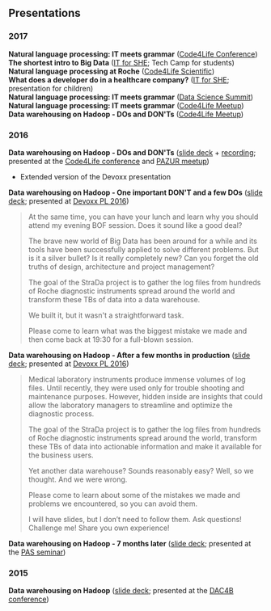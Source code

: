 ## Presentations

### 2017

**Natural language processing: IT meets grammar** ([Code4Life Conference](http://code4life.pl/conference/start))  
**The shortest intro to Big Data** ([IT for SHE](http://www.itforshe.pl/en/); Tech Camp for students)  
**Natural language processing at Roche** ([Code4Life Scientific](http://scientific.code4life.pl/))  
**What does a developer do in a healthcare company?** ([IT for SHE](http://www.itforshe.pl/en/); presentation for children)  
**Natural language processing: IT meets grammar** ([Data Science Summit](http://dssconf.pl/))  
**Natural language processing: IT meets grammar** ([Code4Life Meetup](http://code4life.pl/meetups/start))  
**Data warehousing on Hadoop - DOs and DON'Ts** ([Code4Life Meetup](http://code4life.pl/meetups/start))

### 2016

**Data warehousing on Hadoop - DOs and DON'Ts** ([slide deck](http://go.roche.com/dwh-pazur) + [recording](https://players.brightcove.net/74068454001/41tMlekKl_default/index.html?videoId=5219169721001); presented at the [Code4Life conference](http://code4life.pl/conference/recordings) and [PAZUR meetup](http://www.meetup.com/Poznan-R-User-Group-PAZUR/events/234115285/))

 - Extended version of the Devoxx presentation

**Data warehousing on Hadoop - One important DON'T and a few DOs** ([slide deck](http://go.roche.com/dwh-quickie); presented at [Devoxx PL 2016](http://cfp.2016.devoxx.pl/2016/speaker/marek_grzenkowicz.html))

> At the same time, you can have your lunch and learn why you should attend my evening BOF session. Does it sound like a good deal?
>
> The brave new world of Big Data has been around for a while and its tools have been successfully applied to solve different problems. But is it a silver bullet? Is it really completely new? Can you forget the old truths of design, architecture and project management?
>
> The goal of the StraDa project is to gather the log files from hundreds of Roche diagnostic instruments spread around the world and transform these TBs of data into a data warehouse.
>
> We built it, but it wasn't a straightforward task.
>
> Please come to learn what was the biggest mistake we made and then come back at 19:30 for a full-blown session.

**Data warehousing on Hadoop - After a few months in production** ([slide deck](http://go.roche.com/dwh-bof); presented at [Devoxx PL 2016](http://cfp.devoxx.pl/2016/speaker/marek_grzenkowicz))

> Medical laboratory instruments produce immense volumes of log files. Until recently, they were used only for trouble shooting and maintenance purposes. However, hidden inside are insights that could allow the laboratory managers to streamline and optimize the diagnostic process.
>
> The goal of the StraDa project is to gather the log files from hundreds of Roche diagnostic instruments spread around the world, transform these TBs of data into actionable information and make it available for the business users.
>
> Yet another data warehouse? Sounds reasonably easy? Well, so we thought. And we were wrong.
>
> Please come to learn about some of the mistakes we made and problems we encountered, so you can avoid them.
>
> I will have slides, but I don’t need to follow them. Ask questions! Challenge me! Share you own experience!

**Data warehousing on Hadoop - 7 months later** ([slide deck](http://www.cs.put.poznan.pl/events/2016-04-SeminPAN/MGrzenkowicz.pdf); presented at the [PAS seminar](http://www.cs.put.poznan.pl/events/PAS-seminar-pl.html))

### 2015

**Data warehousing on Hadoop** ([slide deck](http://www.cs.put.poznan.pl/events/Roche-DW-Hadoop.pdf); presented at the [DAC4B conference](http://www.cs.put.poznan.pl/events/DAC4B.html))

